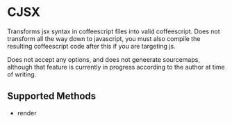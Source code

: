 # CJSX

Transforms jsx syntax in coffeescript files into valid coffeescript. Does not transform all the way down to javascript, you must also compile the resulting coffeescript code after this if you are targeting js.

Does not accept any options, and does not geneerate sourcemaps, although that feature is currently in progress according to the author at time of writing.

## Supported Methods

 - render